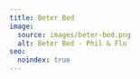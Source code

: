 ```yaml
---
title: Beter Bed
image:
  source: images/beter-bed.png
  alt: Beter Bed - Phil & Flo
seo:
  noindex: true
---
```

